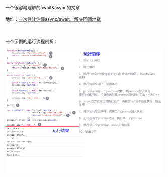 
一个很容易理解的await&async的文章 <br/> <br/>
地址：<a href="https://juejin.im/post/5b1ffff96fb9a01e345ba704" target="_blank">一次性让你懂async/await，解决回调地狱</a>
<br/> <br/><br/> <br/>
一个示例的运行流程剖析：<br/>
<p align="center">
    <img src="https://github.com/yuminjustin/jfaver/blob/master/2018/async/syt.jpeg">
</p>
